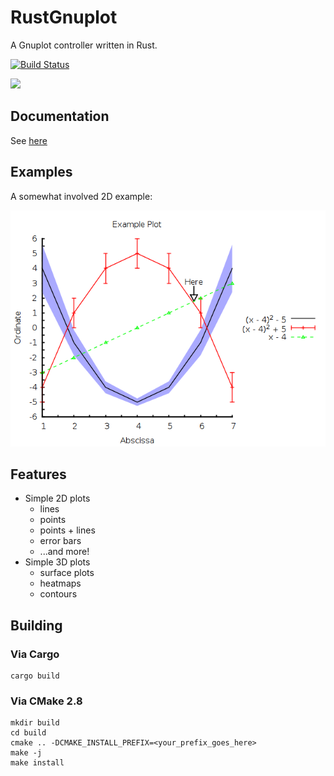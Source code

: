 # RustGnuplot

A Gnuplot controller written in Rust.

[![Build Status](https://travis-ci.org/SiegeLord/RustGnuplot.png)](https://travis-ci.org/SiegeLord/RustGnuplot)

[![](http://meritbadge.herokuapp.com/gnuplot)](https://crates.io/crates/gnuplot)

## Documentation

See [here](http://siegelord.github.io/RustGnuplot/doc/gnuplot/index.html)

## Examples

A somewhat involved 2D example:

![2D Example plot](doc/fg1.1.png)

## Features

* Simple 2D plots
	* lines
	* points
	* points + lines
	* error bars
	* ...and more!
* Simple 3D plots
	* surface plots
	* heatmaps
	* contours

## Building

### Via Cargo

```
cargo build
```

### Via CMake 2.8

~~~
mkdir build
cd build
cmake .. -DCMAKE_INSTALL_PREFIX=<your_prefix_goes_here>
make -j
make install
~~~
